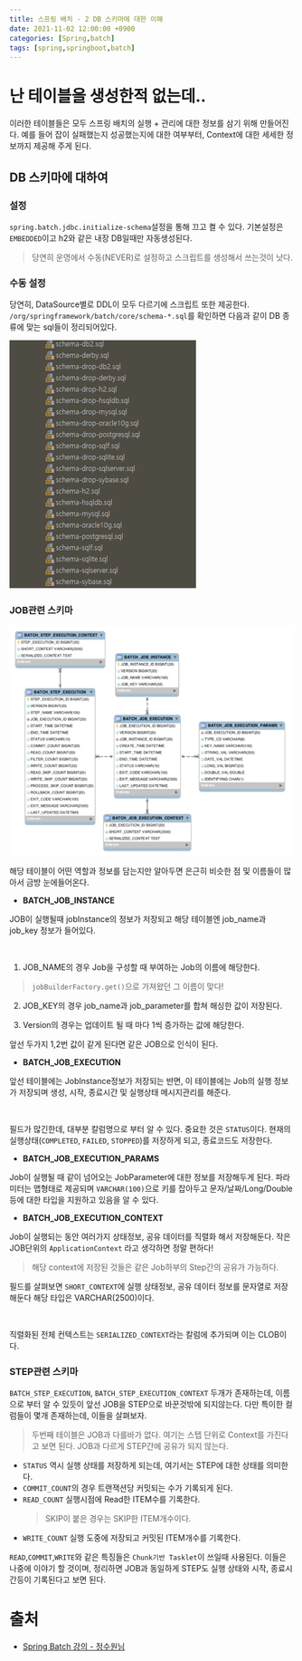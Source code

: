 ```yaml
---
title: 스프링 배치 - 2 DB 스키마에 대한 이해
date: 2021-11-02 12:00:00 +0900
categories: [Spring,batch]
tags: [spring,springboot,batch]
---
```


# 난 테이블을 생성한적 없는데..
 
이러한 테이블들은 모두 스프링 배치의 실행 + 관리에 대한 정보를 삼기 위해 만들어진다. 예를 들어 잡이 실패했는지 성공했는지에 대한 여부부터, Context에 대한 세세한 정보까지 제공해 주게 된다.

## DB 스키마에 대하여

### 설정

`spring.batch.jdbc.initialize-schema`설정을 통해 끄고 켤 수 있다. 기본설정은 `EMBEDDED`이고 h2와 같은 내장 DB일때만 자동생성된다.
> 당연히 운영에서 수동(NEVER)로 설정하고 스크립트를 생성해서 쓰는것이 낫다.

### 수동 설정

당연히, DataSource별로 DDL이 모두 다르기에 스크립트 또한 제공한다. `/org/springframework/batch/core/schema-*.sql`를 확인하면 다음과 같이 DB 종류에 맞는 sql들이 정리되어있다.

<img src="/assets/img/batch/9.png">

### JOB관련 스키마

<img src="/assets/img/batch/10.png">

해당 테이블이 어떤 역할과 정보를 담는지만 알아두면 은근히 비슷한 점 및 이름들이 많아서 금방 눈에들어온다.

- **BATCH_JOB_INSTANCE**

JOB이 실행될때 jobInstance의 정보가 저장되고 해당 테이블엔 job_name과 job_key 정보가 들어있다.

<br/>

1. JOB_NAME의 경우 Job을 구성할 때 부여하는 Job의 이름에 해당한다.
> `jobBuilderFactory.get()`으로 가져왔던 그 이름이 맞다!

2. JOB_KEY의 경우 job_name과 job_parameter를 합쳐 해싱한 값이 저장된다. 

3. Version의 경우는 업데이트 될 때 마다 1씩 증가하는 값에 해당한다.

앞선 두가지 1,2번 값이 같게 된다면 같은 JOB으로 인식이 된다.

- **BATCH_JOB_EXECUTION**

앞선 테이블에는 JobInstance정보가 저장되는 반면, 이 테이블에는 Job의 실행 정보가 저장되며 생성, 시작, 종료시간 및 실행상태 메시지관리를 해준다.

<br/>

필드가 많긴한데, 대부분 칼럼명으로 부터 알 수 있다. 중요한 것은 `STATUS`이다. 현재의 실행상태(`COMPLETED`, `FAILED`, `STOPPED`)를 저장하게 되고, 종료코드도 저장한다.

- **BATCH_JOB_EXECUTION_PARAMS**

Job이 실행될 때 같이 넘어오는 JobParameter에 대한 정보를 저장해두게 된다. 파라미터는 맵형태로 제공되며 `VARCHAR(100)`으로 키를 잡아두고 문자/날짜/Long/Double등에 대한 타입을 지원하고 있음을 알 수 있다.

- **BATCH_JOB_EXECUTION_CONTEXT**

Job이 실행되는 동안 여러가지 상태정보, 공유 데이터를 직렬화 해서 저장해둔다. 작은 JOB단위의         `ApplicationContext` 라고 생각하면 정말 편하다!
> 해당 context에 저장된 것들은 같은 Job하부의 Step간의 공유가 가능하다.

필드를 살펴보면 `SHORT_CONTEXT`에 실행 상태정보, 공유 데이터 정보를 문자열로 저장해둔다 해당 타입은 VARCHAR(2500)이다.

<br/>

직렬화된 전체 컨텍스트는 `SERIALIZED_CONTEXT`라는 칼럼에 추가되며 이는 CLOB이다. 

### STEP관련 스키마

`BATCH_STEP_EXECUTION`, `BATCH_STEP_EXECUTION_CONTEXT` 두개가 존재하는데, 이름으로 부터 알 수 있듯이 앞선 JOB을 STEP으로 바꾼것밖에 되지않는다. 다만 특이한 컬럼들이 몇개 존재하는데, 이들을 살펴보자.
> 두번째 테이블은 JOB과 다를바가 없다. 여기는 스텝 단위로 Context를 가진다고 보면 된다. JOB과 다르게 STEP간에 공유가 되지 않는다.

- `STATUS` 역시 실행 상태를 저장하게 되는데, 여기서는 STEP에 대한 상태를 의미한다.
- `COMMIT_COUNT`의 경우 트랜잭션당 커밋되는 수가 기록되게 된다.
- `READ_COUNT` 실행시점에 Read한 ITEM수를 기록한다.
  > SKIP이 붙은 경우는 SKIP한 ITEM개수이다.
- `WRITE_COUNT` 실행 도중에 저장되고 커밋된 ITEM개수를 기록한다.

`READ`,`COMMIT`,`WRITE`와 같은 특징들은 `Chunk기반 Tasklet`이 쓰일때 사용된다. 이들은 나중에 이야기 할 것이며, 정리하면 JOB과 동일하게 STEP도 실행 상태와 시작, 종료시간등이 기록된다고 보면 된다.

# 출처

- [Spring Batch 강의 - 정수원님](https://www.inflearn.com/course/%EC%8A%A4%ED%94%84%EB%A7%81-%EB%B0%B0%EC%B9%98)